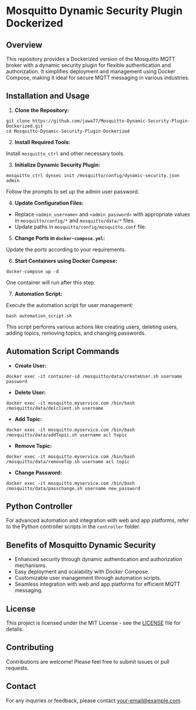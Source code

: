 # Mosquitto Dynamic Security Plugin Dockerized

## Overview

This repository provides a Dockerized version of the Mosquitto MQTT broker with a dynamic security plugin for flexible authentication and authorization. It simplifies deployment and management using Docker Compose, making it ideal for secure MQTT messaging in various industries.

## Installation and Usage

1. **Clone the Repository:**

```
git clone https://github.com/jawa77/Mosquitto-Dynamic-Security-Plugin-Dockerized.git
cd Mosquitto-Dynamic-Security-Plugin-Dockerized
```

2. **Install Required Tools:**

Install `mosquitto_ctrl` and other necessary tools.

3. **Initialize Dynamic Security Plugin:**

```
mosquitto_ctrl dynsec init /mosquitto/config/dynamic-security.json admin
```

Follow the prompts to set up the admin user password.

4. **Update Configuration Files:**

- Replace `<admin_username>` and `<admin_password>` with appropriate values in `mosquitto/config/*` and `mosquitto/data/*` files.
- Update paths in `mosquitto/config/mosquitto.conf` file.

5. **Change Ports in `docker-compose.yml`:**

Update the ports according to your requirements.

6. **Start Containers using Docker Compose:**

```
docker-compose up -d
```


One container will run after this step.

7. **Automation Script:**

Execute the automation script for user management:

```
bash automation_script.sh
```

This script performs various actions like creating users, deleting users, adding topics, removing topics, and changing passwords.

## Automation Script Commands

- **Create User:**
```
docker exec -it container-id /mosquitto/data/createUser.sh username password
```

- **Delete User:**
```
docker exec -it mosquitto.myservice.com /bin/bash /mosquitto/data/delclient.sh username
```

- **Add Topic:**
```
docker exec -it mosquitto.myservice.com /bin/bash /mosquitto/data/addTopic.sh username acl topic
```

- **Remove Topic:**
```
docker exec -it mosquitto.myservice.com /bin/bash /mosquitto/data/removeTop.sh username acl topic
```

- **Change Password:**
```
docker exec -it mosquitto.myservice.com /bin/bash /mosquitto/data/passchange.sh username new_password
```

## Python Controller

For advanced automation and integration with web and app platforms, refer to the Python controller scripts in the `controller` folder.

## Benefits of Mosquitto Dynamic Security

- Enhanced security through dynamic authentication and authorization mechanisms.
- Easy deployment and scalability with Docker Compose.
- Customizable user management through automation scripts.
- Seamless integration with web and app platforms for efficient MQTT messaging.

## License

This project is licensed under the MIT License - see the [LICENSE](LICENSE) file for details.

## Contributing

Contributions are welcome! Please feel free to submit issues or pull requests.

## Contact

For any inquiries or feedback, please contact [your-email@example.com](mailto:your-email@example.com).



